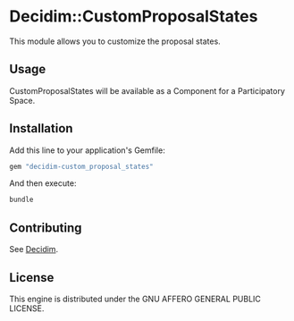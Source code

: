 # Decidim::CustomProposalStates

This module allows you to customize the proposal states.

## Usage

CustomProposalStates will be available as a Component for a Participatory
Space.

## Installation

Add this line to your application's Gemfile:

```ruby
gem "decidim-custom_proposal_states"
```

And then execute:

```bash
bundle
```

## Contributing

See [Decidim](https://github.com/decidim/decidim).

## License

This engine is distributed under the GNU AFFERO GENERAL PUBLIC LICENSE.
